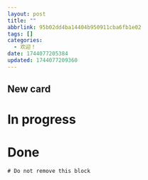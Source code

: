 ```yaml
---
layout: post
title: ""
abbrlink: 95b02dd4ba14404b950911cba6fb1e02
tags: []
categories:
  - 欢迎！
date: 1744077205384
updated: 1744077209360
---
```


## New card

# In progress

# Done

```kanban-settings
# Do not remove this block
```
